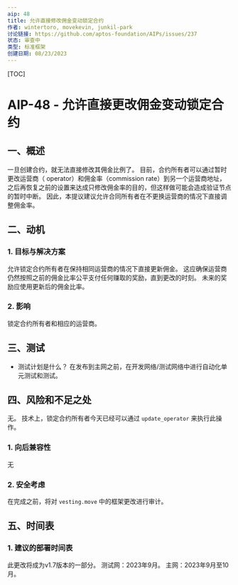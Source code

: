 ```yaml
---
aip: 48 
title: 允许直接修改佣金变动锁定合约
作者: wintertoro, movekevin, junkil-park
讨论链接: https://github.com/aptos-foundation/AIPs/issues/237
状态: 审查中
类型: 标准框架
创建日期: 08/23/2023
---
```


[TOC]

# AIP-48 - 允许直接更改佣金变动锁定合约

## 一、概述

一旦创建合约，就无法直接修改其佣金比例了。 目前，合约所有者可以通过暂时更改运营商（ operator）和佣金率（commission rate）到另一个运营商地址，之后再恢复之前的设置来达成只修改佣金率的目的，但这样做可能会造成验证节点的暂时中断。 因此，本提议建议允许合同所有者在不更换运营商的情况下直接调整佣金率。

## 二、动机

### 1. 目标与解决方案

允许锁定合约所有者在保持相同运营商的情况下直接更新佣金。 这应确保运营商仍然按照之前的佣金比率公平支付任何赚取的奖励，直到更改的时刻。 未来的奖励应使用更新后的佣金比率。

### 2. 影响

锁定合约所有者和相应的运营商。

## 三、测试

- 测试计划是什么？
在发布到主网之前，在开发网络/测试网络中进行自动化单元测试和测试。

## 四、风险和不足之处

无。 技术上，锁定合约所有者今天已经可以通过 `update_operator` 来执行此操作。

### 1. 向后兼容性

无

### 2. 安全考虑

在完成之前，将对 `vesting.move` 中的框架更改进行审计。



## 五、时间表

### 1. 建议的部署时间表

此更改将成为v1.7版本的一部分。
测试网：2023年9月。
主网：2023年9月至10月。